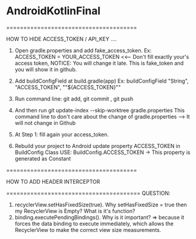 # AndroidKotlinFinal
======================================

HOW TO HIDE ACCESS_TOKEN / API_KEY ....
1. Open gradle.properties and add fake_access_token.
  Ex: ACCESS_TOKEN = YOUR_ACCESS_TOKEN <<-- Don't fill exactly your's access token, 
  NOTICE: You will change it late. This is fake_token and you will show it in github.
  
2. Add buildConfigField at build.gradle(app)
  Ex: buildConfigField "String", "ACCESS_TOKEN", "\"${ACCESS_TOKEN}\""
  
3. Run command line: git add, git commit , git push

4. And then run git update-index --skip-worktree gradle.properties
  This command line to don't care about the change of gradle.properties --> It will not change in Github 
  
5. At Step 1: fill again your access_token.
6. Rebuild your project to Android update property ACCESS_TOKEN in BuildConfig Class
USE: BuildConfig.ACCESS_TOKEN -> This property is generated as Constant

======================================

HOW TO ADD HEADER INTERCEPTOR

=======================================
QUESTION:
1. recyclerView.setHasFixedSize(true). Why setHasFixedSize = true then my RecyclerView is Empty? What is it's function?
2. binding.executePendingBindings(). Why is it important?
=> because it forces the data binding to execute immediately, which allows the RecyclerView to make the correct view size measurements.
